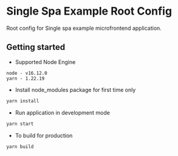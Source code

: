# Single Spa Example Root Config

Root config for Single spa example microfrontend application.

## Getting started

- Supported Node Engine

```
node - v16.12.0
yarn - 1.22.19
```

- Install node_modules package for first time only

```sh
yarn install
```

- Run application in development mode

```sh
yarn start
```

- To build for production

```sh
yarn build
```

